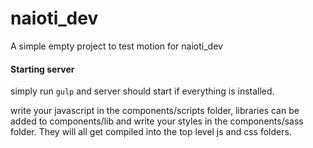 # naioti_dev
A simple empty project to test motion for naioti_dev
#### Starting server
simply run `gulp` and server should start if everything is installed.

write your javascript in the components/scripts folder, libraries can be added to components/lib and write your styles in the components/sass folder. They will all get compiled into the top level js and css folders. 
